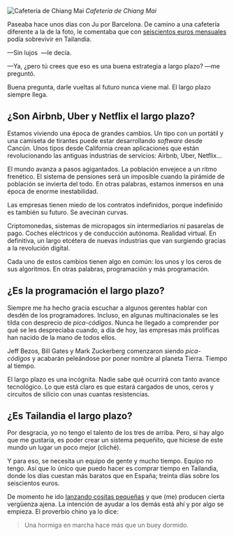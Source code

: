 ![Cafetería de Chiang Mai](https://lh3.googleusercontent.com/kU1KLs2LRPdX6TjJoJtbsKjYeD4jFQdTUlMEUmrJNzIEBjSa1fikPcTc3qkLOPseWGxoOi69WVrCBheEkjOVnexSU1WCCsiXwaIt_sT_-KrhhMn7pcvgm6VI37-POWZ5wH8ZsdQlTF8m7-MJZSj7TQ2fBxR48TPpWEe77Prrrotw1lOK19hdAD_PRkWqaEyJxkFAzTy0UbX0yMqkhDMHmL_jOfHeM7_MbyE1dN8V1DVjjll7W4Wx5lVnD0eBEgfwXSBfFacpW124FEmjqG5nMawaa4vnSuLUxZYC82db5L1Lz1ki_E-EuPKlXesGo58dwV2mQMWtCbnRVlDk2c3jTZF8uMkd_CzlgiQoqw_eY2rCnUv4wXJMiToc2O5WJp4gcSJbulZebUhVowfMCZsgEppfMNBVNsdBvRfvsd4zevEHcjUUXx-GZkKPxx168i2GltctH3n0k87J1GLPk6BMDF-BFQldzg4EV1PMZFneSD7rQg4G9WuaZ_9Psi5Gtko8N4PWpwf-QdaFvscoqQKRN-ZcFNK6XA3t2PSgxKmesa6CSrrR_mZNHYj5nMDV2Y8oALY-FNon0NyCWikhZ9Gh0WWB4E0Lm_e7M9ObD58obgc34Boia3dB0tRxx32Ydm2mq6WuQbsQS4YMnazp1VNZxXOPRsjahfUuT1nu=w800-no)
*Cafetería de Chiang Mai*

Paseaba hace unos días con Ju por Barcelona. De camino a una cafetería diferente a la de la foto, le comentaba que con [seiscientos euros mensuales](https://nomoresheet.es/coste-vida-bangkok) podía sobrevivir en Tailandia.

—Sin lujos  —le decía.

—Ya, ¿pero tú crees que eso es una buena estrategia a largo plazo? —me preguntó.

Buena pregunta, darle vueltas al futuro nunca viene mal. El largo plazo siempre llega.

## ¿Son Airbnb, Uber y Netflix el largo plazo?

Estamos viviendo una época de grandes cambios. Un tipo con un portátil y una camiseta de tirantes puede estar desarrollando *software* desde Cancún. Unos tipos desde California crean aplicaciones que están revolucionando las antiguas industrias de servicios: Airbnb, Uber, Netflix...

El mundo avanza a pasos agigantados. La población envejece a un ritmo frenético. El sistema de pensiones será un imposible cuando la pirámide de población se invierta del todo. En otras palabras, estamos inmersos en una época de enorme inestabilidad.

Las empresas tienen miedo de los contratos indefinidos, porque indefinido es también su futuro. Se avecinan curvas.

Criptomonedas, sistemas de micropagos sin intermediarios ni pasarelas de pago. Coches eléctricos y de conducción autónoma. Realidad virtual. En definitiva, un largo etcétera de nuevas industrias que van surgiendo gracias a la revolución digital.

Cada uno de estos cambios tienen algo en común: los unos y los ceros de sus algoritmos. En otras palabras, programación y más programación.

## ¿Es la programación el largo plazo?

Siempre me ha hecho gracia escuchar a algunos gerentes hablar con desdén de los programadores. Incluso, en algunas multinacionales se les tilda con desprecio de *pica-códigos*. Nunca he llegado a comprender por qué se les despreciaba cuando, a día de hoy, las empresas más prolíficas han nacido de la mano de todos ellos.

Jeff Bezos, Bill Gates y Mark Zuckerberg comenzaron siendo *pica-códigos* y acabarán peleándose por poner nombre al planeta Tierra. Tiempo al tiempo.

El largo plazo es una incógnita. Nadie sabe qué ocurrirá con tanto avance tecnológico. Lo que está claro es que estará cargados de unos, ceros y circuitos de silicio con unas cuantas resistencias.

## ¿Es Tailandia el largo plazo?

Por desgracia, yo no tengo el talento de los tres de arriba. Pero, si hay algo que me gustaría, es poder crear un sistema pequeñito, que hiciese de este mundo un lugar un poco mejor (cliché).

Y para eso, se necesita un equipo de gente y mucho tiempo. Equipo no tengo. Así que lo único que puedo hacer es comprar tiempo en Tailandia, donde los días cuestan más baratos que en España; treinta días sobre los seiscientos euros.

De momento he ido [lanzando cositas pequeñas](https://nomoresheet.es/coste-vida-bangkok/) y que (me) producen cierta vergüenza ajena. La intención de ayudar a los demás está ahí y por algo se empieza. El proverbio chino ya lo dice:

> Una hormiga en marcha hace más que un buey dormido.